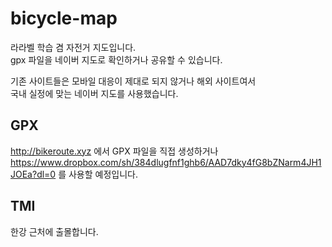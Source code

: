 # bicycle-map
라라벨 학습 겸 자전거 지도입니다.  
gpx 파일을 네이버 지도로 확인하거나 공유할 수 있습니다.

기존 사이트들은 모바일 대응이 제대로 되지 않거나 해외 사이트여서  
국내 실정에 맞는 네이버 지도를 사용했습니다.

## GPX
http://bikeroute.xyz 에서 GPX 파일을 직접 생성하거나  
https://www.dropbox.com/sh/384dlugfnf1ghb6/AAD7dky4fG8bZNarm4JH1JOEa?dl=0 를 사용할 예정입니다.

## TMI
한강 근처에 출몰합니다.
